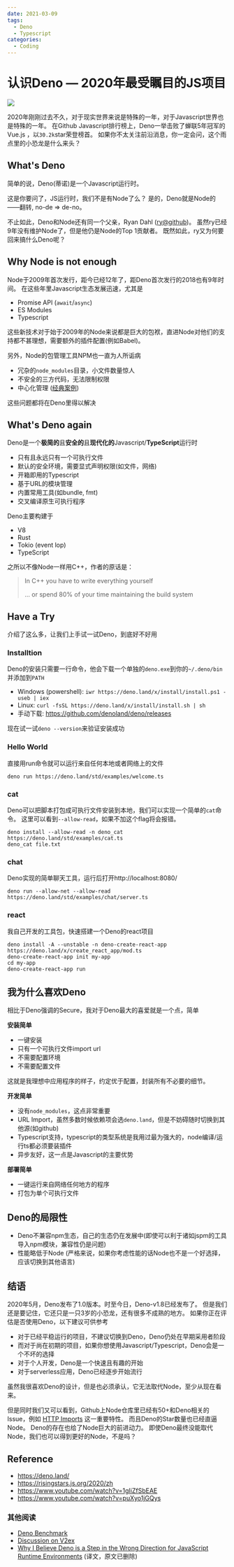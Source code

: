```yaml
---
date: 2021-03-09
tags:
  - Deno
  - Typescript
categories:
  - Coding
---
```


# 认识Deno — 2020年最受瞩目的JS项目

![](deno-logo.png)

2020年刚刚过去不久，对于现实世界来说是特殊的一年，对于Javascript世界也是特殊的一年。
在Github Javascript排行榜上，Deno一举击败了蝉联5年冠军的Vue.js ，以`30.2k`star荣登榜首。
如果你不太关注前沿消息，你一定会问，这个雨点里的小恐龙是什么来头？

## What's Deno

简单的说，Deno(蒂诺)是一个Javascript运行时。

这是你要问了，JS运行时，我们不是有Node了么？
是的，Deno就是Node的——翻转, no-de => de-no。

不止如此，Deno和Node还有同一个父亲，Ryan Dahl ([ry@github](https://github.com/ry))。
虽然ry已经9年没有维护Node了，但是他仍是Node的Top 1贡献者。
既然如此，ry又为何要回来搞什么Deno呢？

## Why Node is not enough

Node于2009年首次发行，距今已经12年了，距Deno首次发行的2018也有9年时间。
在这些年里Javascript生态发展迅速，尤其是

- Promise API (`await`/`async`)
- ES Modules
- Typescript

这些新技术对于始于2009年的Node来说都是巨大的包袱，直进Node对他们的支持都不甚理想，需要额外的插件配置(例如Babel)。

另外，Node的包管理工具NPM也一直为人所诟病

- 冗杂的`node_modules`目录，小文件数量惊人
- 不安全的三方代码，无法限制权限
- 中心化管理 ([经典案例](https://news.ycombinator.com/item?id=11340510))

这些问题都将在Deno里得以解决

## What's Deno again

Deno是一个**极简的**且**安全的**且**现代化的**Javascript/**TypeScript**运行时

- 只有且永远只有一个可执行文件
- 默认的安全环境，需要显式声明权限(如文件，网络)
- 开箱即用的Typescript
- 基于URL的模块管理
- 内置常用工具(如bundle, fmt)
- 交叉编译原生可执行程序

Deno主要构建于

- V8
- Rust
- Tokio (event lop)
- TypeScript

之所以不像Node一样用C++，作者的原话是：

> In C++ you have to write everything yourself
> 
> ... or spend 80% of your time maintaining the build system

## Have a Try

介绍了这么多，让我们上手试一试Deno，到底好不好用

### Installtion

Deno的安装只需要一行命令，他会下载一个单独的`deno.exe`到你的`~/.deno/bin`并添加到`PATH`

- Windows (powershell): `iwr https://deno.land/x/install/install.ps1 -useb | iex`
- Linux: `curl -fsSL https://deno.land/x/install/install.sh | sh`
- 手动下载: https://github.com/denoland/deno/releases

现在试一试`deno --version`来验证安装成功

### Hello World

直接用run命令就可以运行来自任何本地或者网络上的文件

```shell
deno run https://deno.land/std/examples/welcome.ts
```


### cat

Deno可以把脚本打包成可执行文件安装到本地，我们可以实现一个简单的`cat`命令。
这里可以看到`--allow-read`，如果不加这个flag将会报错。

```shell
deno install --allow-read -n deno_cat https://deno.land/std/examples/cat.ts
deno_cat file.txt
```

### chat

Deno实现的简单聊天工具，运行后打开http://localhost:8080/

```shell
deno run --allow-net --allow-read https://deno.land/std/examples/chat/server.ts
```

### react

我自己开发的工具包，快速搭建一个Deno的react项目

```shell
deno install -A --unstable -n deno-create-react-app https://deno.land/x/create_react_app/mod.ts
deno-create-react-app init my-app
cd my-app
deno-create-react-app run
```

## 我为什么喜欢Deno

相比于Deno强调的Secure，我对于Deno最大的喜爱就是一个点，简单

**安装简单**

- 一键安装
- 只有一个可执行文件import url
- 不需要配置环境
- 不需要配置文件

这就是我理想中应用程序的样子，约定优于配置，封装所有不必要的细节。

**开发简单**

- 没有`node_modules`，这点非常重要
- URL Import，虽然多数时候依赖项会选`deno.land`，但是不妨碍随时切换到其他源(如github)
- Typescript支持，typescript的类型系统是我用过最为强大的，node编译/运行ts都必须要装插件
- 异步友好，这一点是Javascript的主要优势

**部署简单**

- 一键运行来自网络任何地方的程序
- 打包为单个可执行文件

## Deno的局限性

- Deno不兼容npm生态，自己的生态仍在发展中(即使可以利于诸如jspm的工具导入npm模块，兼容性仍是问题)
- 性能略低于Node (严格来说，如果你考虑性能的话Node也不是一个好选择，应该切换到其他语言)

## 结语

2020年5月，Deno发布了1.0版本。时至今日，Deno-v1.8已经发布了。
但是我们还是要记住，它还只是一只3岁的小恐龙，还有很多不成熟的地方。
如果你正在评估是否使用Deno，以下建议可供参考

- 对于已经平稳运行的项目，不建议切换到Deno，Deno仍处在早期采用者阶段
- 而对于尚在初期的项目，如果你想使用Javascript/Typescript，Deno会是一个不坏的选择
- 对于个人开发，Deno是一个快速且有趣的开始
- 对于serverless应用，Deno已经逐步开始流行

虽然我很喜欢Deno的设计，但是也必须承认，它无法取代Node，至少从现在看来。

但是同时我们又可以看到，Github上Node仓库里已经有50+和Deno相关的Issue，例如 [HTTP Imports](https://github.com/nodejs/node/pull/36328) 这一重要特性。
而且Deno的Star数量也已经直逼Node。
Deno的存在也给了Node巨大的前进动力。
即使Deno最终没能取代Node，我们也可以得到更好的Node，不是吗？

## Reference

- https://deno.land/
- https://risingstars.js.org/2020/zh
- https://www.youtube.com/watch?v=1gIiZfSbEAE
- https://www.youtube.com/watch?v=puXyo1jGQys

### 其他阅读

- [Deno Benchmark](https://deno.land/benchmarks)
- [Discussion on V2ex](https://v2ex.com/t/677421)
- [Why I Believe Deno is a Step in the Wrong Direction for JavaScript Runtime Environments](https://github.com/freeCodeCamp/news-translation/blob/main/chinese/articles/why-deno-is-a-wrong-step-in-the-future.md) (译文，原文已删除)